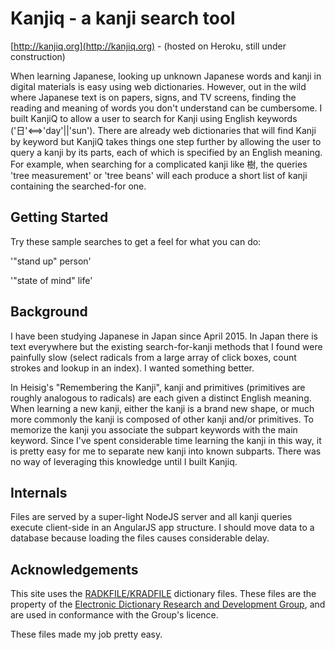 # Kanjiq - a kanji search tool

[http://kanjiq.org](http://kanjiq.org) - (hosted on Heroku, still under construction)

When learning Japanese, looking up unknown Japanese words and kanji in digital materials is easy using web dictionaries.
However, out in the wild where Japanese text is on papers, signs, and TV screens, finding the reading and meaning of words you don't understand can be cumbersome. I built KanjiQ to allow a user to search for Kanji using English keywords  ('日'<==>'day'||'sun'). There are already web dictionaries that will find Kanji by keyword but KanjiQ takes things one step further by allowing the user to query a kanji by its parts, each of which is specified by an English meaning. For example, when searching for a complicated kanji like 樹, the queries 'tree measurement' or 'tree beans' will each produce a short list of kanji containing the searched-for one.

## Getting Started

Try these sample searches to get a feel for what you can do:

'"stand up" person'

'"state of mind" life'

## Background

I have been studying Japanese in Japan since April 2015. In Japan there is text everywhere but the existing search-for-kanji methods that I found were painfully slow (select radicals from a large array of click boxes, count strokes and lookup in an index). I wanted something better.

In Heisig's "Remembering the Kanji", kanji and primitives (primitives are roughly analogous to radicals) are each given a distinct English meaning. When learning a new kanji, either the kanji is a brand new shape, or much more commonly the kanji is composed of other kanji and/or primitives. To memorize the kanji you associate the subpart keywords with the main keyword. Since I've spent considerable time learning the kanji in this way, it is pretty easy for me to separate new kanji into known subparts. There was no way of leveraging this knowledge until I built Kanjiq.

## Internals

Files are served by a super-light NodeJS server and all kanji queries execute client-side in an AngularJS app structure. I should move data to a database because loading the files causes considerable delay.

## Acknowledgements

This site uses the [RADKFILE/KRADFILE](http://www.csse.monash.edu.au/~jwb/kradinf.html) dictionary files. These files are
the property of the [Electronic Dictionary Research and Development Group](http://www.edrdg.org/), and are used in
conformance with the Group's licence.

These files made my job pretty easy.
